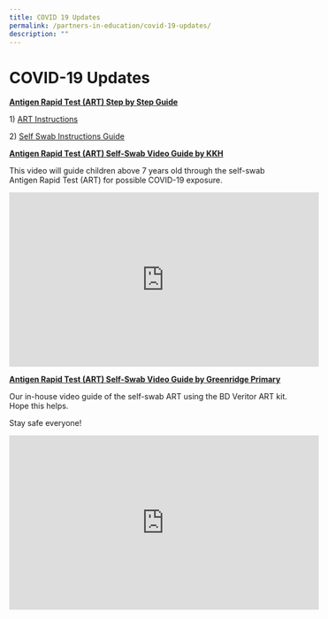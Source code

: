 ```yaml
---
title: COVID 19 Updates
permalink: /partners-in-education/covid-19-updates/
description: ""
---
```

# COVID-19 Updates
<b><u>Antigen Rapid Test (ART) Step by Step Guide</u></b>
  
1) [ART Instructions](https://go.gov.sg/art-instructions)  
  
2) [Self Swab Instructions Guide](http://greenridgepri.moe.edu.sg/qql/slot/u547/Partners%20in%20Education/Self%20Swab%20Instructions%20Guide.pdf)  
  
<b><u>Antigen Rapid Test (ART) Self-Swab Video Guide by KKH</u></b>  
  
This video will guide children above 7 years old through the self-swab Antigen Rapid Test (ART) for possible COVID-19 exposure.

<iframe width="560" height="315" src="https://www.youtube.com/embed/bmrlaBM-ZlA" title="YouTube video player" frameborder="0" allow="accelerometer; autoplay; clipboard-write; encrypted-media; gyroscope; picture-in-picture" allowfullscreen></iframe>

<b><u>Antigen Rapid Test (ART) Self-Swab Video Guide by Greenridge Primary</u></b>   
  
Our in-house video guide of the self-swab ART using the BD Veritor ART kit. Hope this helps.  
  
Stay safe everyone!

<iframe width="560" height="315" src="https://www.youtube.com/embed/JQNRwk33CAg" title="YouTube video player" frameborder="0" allow="accelerometer; autoplay; clipboard-write; encrypted-media; gyroscope; picture-in-picture" allowfullscreen></iframe>